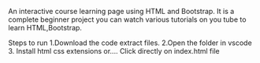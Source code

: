 An interactive course learning page using HTML and Bootstrap.
It is a complete beginner project you can watch various tutorials on you tube to learn HTML,Bootstrap.

Steps to run
 1.Download the code extract files.
2.Open the folder in vscode 
3. Install html css extensions 
      or....
      Click directly on index.html file
